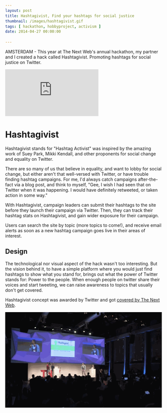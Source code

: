 ```yaml
---
layout: post
title: Hashtagivist, Find your hashtags for social justice
thumbnail: /images/hashtagivist.gif
tags: [ hackathon, hobbyproject, activism ]
date: 2014-04-27 00:00:00

---
```


AMSTERDAM - This year at The Next Web's annual hackathon, my partner and I
created a hack called Hashtagivist. Promoting hashtags for social justice on
Twitter.

<div class="embed-responsive embed-responsive-4by3">
<iframe src="https://vine.co/v/MnpHew2gPYV/embed/postcard" 
frameborder="0"></iframe><script
src="https://platform.vine.co/static/scripts/embed.js"></script>
</div>

# Hashtagivist

Hashtagivist stands for "Hashtag Activist" was inspired by the amazing work of
Suey Park, Mikki Kendall, and other proponents for social change and equality
on Twitter.

There are so many of us that believe in equality, and want to lobby for social
change, but either aren't that well-versed with Twitter, or have trouble
finding hashtag campaigns. For me, I'd always catch campaigns after-the-fact
via a blog post, and think to myself, "Gee, I wish I had seen that on Twitter
when it was happening. I would have definitely retweeted, or taken action in
some way."

With Hashtagivist, campaign leaders can submit their hashtags to the site
before they launch their campaign via Twitter. Then, they can track their
hashtag stats on Hashtagivist, and gain wider exposure for their campaign.

Users can search the site by topic (more topics to come!), and receive email
alerts as soon as a new hashtag campaign goes live in their areas of interest.

## Design

The technological nor visual aspect of the hack wasn't too interesting. But the
vision behind it, to have a simple platform where you would just find hashtags
to show what you stand for, brings out what the power of Twitter stands for:
Power to the people.
When enough people on twitter share their voices and start tweeting, we can
raise awareness to topics that usually don't get covered.

Hashtagivist concept was awarded by Twitter and got [covered by The Next Web].

![Hashtagivist on stage with Twitter](images/hashtagivist.gif)

[covered by The Next Web]: http://thenextweb.com/dd/2014/04/25/14-amazing-hacks-tnw-conference-kings-code-hack-battle/
